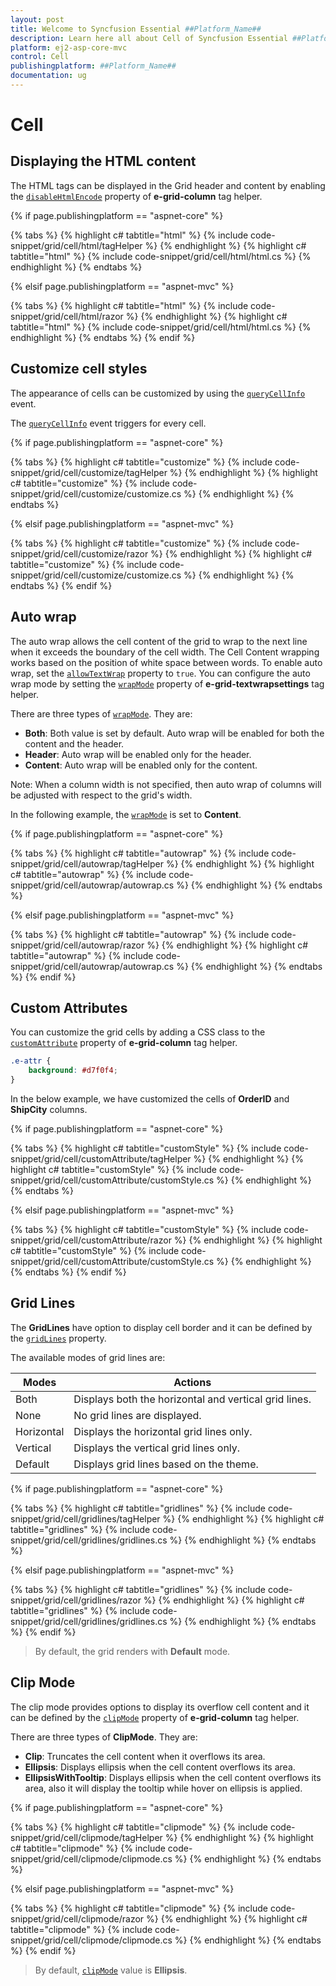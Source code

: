 ```yaml
---
layout: post
title: Welcome to Syncfusion Essential ##Platform_Name##
description: Learn here all about Cell of Syncfusion Essential ##Platform_Name## widgets based on HTML5 and jQuery.
platform: ej2-asp-core-mvc
control: Cell
publishingplatform: ##Platform_Name##
documentation: ug
---
```



# Cell

## Displaying the HTML content

The HTML tags can be displayed in the Grid header and content by enabling the [`disableHtmlEncode`](https://help.syncfusion.com/cr/aspnetcore-js2/Syncfusion.EJ2.Grids.GridColumn.html#Syncfusion_EJ2_Grids_GridColumn_DisableHtmlEncode) property of **e-grid-column** tag helper.

{% if page.publishingplatform == "aspnet-core" %}

{% tabs %}
{% highlight c# tabtitle="html" %}
{% include code-snippet/grid/cell/html/tagHelper %}
{% endhighlight %}
{% highlight c# tabtitle="html" %}
{% include code-snippet/grid/cell/html/html.cs %}
{% endhighlight %}
{% endtabs %}

{% elsif page.publishingplatform == "aspnet-mvc" %}

{% tabs %}
{% highlight c# tabtitle="html" %}
{% include code-snippet/grid/cell/html/razor %}
{% endhighlight %}
{% highlight c# tabtitle="html" %}
{% include code-snippet/grid/cell/html/html.cs %}
{% endhighlight %}
{% endtabs %}
{% endif %}



## Customize cell styles

The appearance of cells can be customized by using the [`queryCellInfo`](https://help.syncfusion.com/cr/aspnetcore-js2/Syncfusion.EJ2.Grids.Grid.html#Syncfusion_EJ2_Grids_Grid_QueryCellInfo) event.

The [`queryCellInfo`](https://help.syncfusion.com/cr/aspnetcore-js2/Syncfusion.EJ2.Grids.Grid.html#Syncfusion_EJ2_Grids_Grid_QueryCellInfo) event triggers for every cell.

{% if page.publishingplatform == "aspnet-core" %}

{% tabs %}
{% highlight c# tabtitle="customize" %}
{% include code-snippet/grid/cell/customize/tagHelper %}
{% endhighlight %}
{% highlight c# tabtitle="customize" %}
{% include code-snippet/grid/cell/customize/customize.cs %}
{% endhighlight %}
{% endtabs %}

{% elsif page.publishingplatform == "aspnet-mvc" %}

{% tabs %}
{% highlight c# tabtitle="customize" %}
{% include code-snippet/grid/cell/customize/razor %}
{% endhighlight %}
{% highlight c# tabtitle="customize" %}
{% include code-snippet/grid/cell/customize/customize.cs %}
{% endhighlight %}
{% endtabs %}
{% endif %}



## Auto wrap

The auto wrap allows the cell content of the grid to wrap to the next line when it exceeds the boundary of the cell width. The Cell Content wrapping works based on the position of white space between words.
To enable auto wrap, set the [`allowTextWrap`](https://help.syncfusion.com/cr/aspnetcore-js2/Syncfusion.EJ2.Grids.Grid.html#Syncfusion_EJ2_Grids_Grid_AllowTextWrap) property to `true`.
You can configure the auto wrap mode by setting the [`wrapMode`](https://help.syncfusion.com/cr/aspnetcore-js2/Syncfusion.EJ2.Grids.GridTextWrapSettings.html#Syncfusion_EJ2_Grids_GridTextWrapSettings_WrapMode) property of **e-grid-textwrapsettings** tag helper.

There are three types of [`wrapMode`](https://help.syncfusion.com/cr/aspnetcore-js2/Syncfusion.EJ2.Grids.GridTextWrapSettings.html#Syncfusion_EJ2_Grids_GridTextWrapSettings_WrapMode). They are:

* **Both**: Both value is set by default. Auto wrap will be enabled for both the content and the header.
* **Header**: Auto wrap will be enabled only for the header.
* **Content**: Auto wrap will be enabled only for the content.

Note: When a column width is not specified, then auto wrap of columns will be adjusted with respect to the grid's width.

In the following example, the [`wrapMode`](https://help.syncfusion.com/cr/aspnetcore-js2/Syncfusion.EJ2.Grids.GridTextWrapSettings.html#Syncfusion_EJ2_Grids_GridTextWrapSettings_WrapMode) is set to **Content**.

{% if page.publishingplatform == "aspnet-core" %}

{% tabs %}
{% highlight c# tabtitle="autowrap" %}
{% include code-snippet/grid/cell/autowrap/tagHelper %}
{% endhighlight %}
{% highlight c# tabtitle="autowrap" %}
{% include code-snippet/grid/cell/autowrap/autowrap.cs %}
{% endhighlight %}
{% endtabs %}

{% elsif page.publishingplatform == "aspnet-mvc" %}

{% tabs %}
{% highlight c# tabtitle="autowrap" %}
{% include code-snippet/grid/cell/autowrap/razor %}
{% endhighlight %}
{% highlight c# tabtitle="autowrap" %}
{% include code-snippet/grid/cell/autowrap/autowrap.cs %}
{% endhighlight %}
{% endtabs %}
{% endif %}



## Custom Attributes

You can customize the grid cells by adding a CSS class to the [`customAttribute`](https://help.syncfusion.com/cr/aspnetcore-js2/Syncfusion.EJ2.Grids.GridColumn.html#Syncfusion_EJ2_Grids_GridColumn_CustomAttributes) property of **e-grid-column** tag helper.

```CSS
.e-attr {
    background: #d7f0f4;
}
```

In the below example, we have customized the cells of **OrderID** and **ShipCity** columns.

{% if page.publishingplatform == "aspnet-core" %}

{% tabs %}
{% highlight c# tabtitle="customStyle" %}
{% include code-snippet/grid/cell/customAttribute/tagHelper %}
{% endhighlight %}
{% highlight c# tabtitle="customStyle" %}
{% include code-snippet/grid/cell/customAttribute/customStyle.cs %}
{% endhighlight %}
{% endtabs %}

{% elsif page.publishingplatform == "aspnet-mvc" %}

{% tabs %}
{% highlight c# tabtitle="customStyle" %}
{% include code-snippet/grid/cell/customAttribute/razor %}
{% endhighlight %}
{% highlight c# tabtitle="customStyle" %}
{% include code-snippet/grid/cell/customAttribute/customStyle.cs %}
{% endhighlight %}
{% endtabs %}
{% endif %}



## Grid Lines

The **GridLines** have option to display cell border and it can be defined by the
[`gridLines`](https://help.syncfusion.com/cr/aspnetcore-js2/Syncfusion.EJ2.Grids.Grid.html#Syncfusion_EJ2_Grids_Grid_GridLines) property.

The available modes of grid lines are:

| Modes | Actions |
|-------|---------|
| Both | Displays both the horizontal and vertical grid lines.|
| None | No grid lines are displayed.|
| Horizontal | Displays the horizontal grid lines only.|
| Vertical | Displays the vertical grid lines only.|
| Default | Displays grid lines based on the theme.|

{% if page.publishingplatform == "aspnet-core" %}

{% tabs %}
{% highlight c# tabtitle="gridlines" %}
{% include code-snippet/grid/cell/gridlines/tagHelper %}
{% endhighlight %}
{% highlight c# tabtitle="gridlines" %}
{% include code-snippet/grid/cell/gridlines/gridlines.cs %}
{% endhighlight %}
{% endtabs %}

{% elsif page.publishingplatform == "aspnet-mvc" %}

{% tabs %}
{% highlight c# tabtitle="gridlines" %}
{% include code-snippet/grid/cell/gridlines/razor %}
{% endhighlight %}
{% highlight c# tabtitle="gridlines" %}
{% include code-snippet/grid/cell/gridlines/gridlines.cs %}
{% endhighlight %}
{% endtabs %}
{% endif %}



>By default, the grid renders with **Default** mode.

## Clip Mode

The clip mode provides options to display its overflow cell content and it can be defined by the [`clipMode`](https://help.syncfusion.com/cr/aspnetcore-js2/Syncfusion.EJ2.Grids.ClipMode.html) property of **e-grid-column** tag helper.

There are three types of **ClipMode**. They are:

* **Clip**: Truncates the cell content when it overflows its area.
* **Ellipsis**: Displays ellipsis when the cell content overflows its area.
* **EllipsisWithTooltip**: Displays ellipsis when the cell content overflows its area, also it will display the tooltip while hover on ellipsis is applied.

{% if page.publishingplatform == "aspnet-core" %}

{% tabs %}
{% highlight c# tabtitle="clipmode" %}
{% include code-snippet/grid/cell/clipmode/tagHelper %}
{% endhighlight %}
{% highlight c# tabtitle="clipmode" %}
{% include code-snippet/grid/cell/clipmode/clipmode.cs %}
{% endhighlight %}
{% endtabs %}

{% elsif page.publishingplatform == "aspnet-mvc" %}

{% tabs %}
{% highlight c# tabtitle="clipmode" %}
{% include code-snippet/grid/cell/clipmode/razor %}
{% endhighlight %}
{% highlight c# tabtitle="clipmode" %}
{% include code-snippet/grid/cell/clipmode/clipmode.cs %}
{% endhighlight %}
{% endtabs %}
{% endif %}



>By default, [`clipMode`](https://help.syncfusion.com/cr/aspnetcore-js2/Syncfusion.EJ2.Grids.ClipMode.html) value is **Ellipsis**.